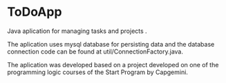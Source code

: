 # ToDoApp

Java aplication for managing tasks and projects .

The aplication uses mysql database for persisting data and the database connection code can be found at util/ConnectionFactory.java.

The aplication was developed based on a project developed on one of the programming logic courses of the Start Program by Capgemini.
